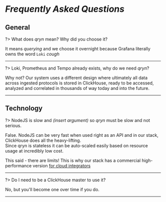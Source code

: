 # _Frequently Asked Questions_

## General

?> What does _qryn_ mean? Why did you choose it?

It means _querying_ and we choose it overnight because Grafana literally owns the word `Loki` _*cough*_

----

?> Loki, Prometheus and Tempo already exists, why do we need _qryn_?

Why not? Our system uses a different design where ultimately all data across ingested protocols is stored in ClickHouse, ready to be accessed, analyzed and correlated in thousands of way today and into the future.

---

## Technology

?> NodeJS is slow and _(insert argument)_ so _qryn_ must be slow and not serious.

False. NodeJS can be very fast when used right as an API and in our stack, ClickHouse does all the heavy-lifting.<br>
Since qryn is stateless it can be auto-scaled easily based on resource usage at incredibly low cost.

This said - there are limits! This is why our stack has a commercial high-performance version [for cloud integrators](mailto:info@qxip.net)

----

?> Do I need to be a ClickHouse master to use it?

No, but you'll become one over time if you do.

---

